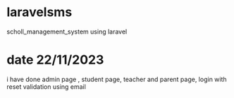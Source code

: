 # laravelsms
scholl_management_system using laravel
# date 22/11/2023
i have done admin page , student page, teacher and parent page, login with reset validation using email 
